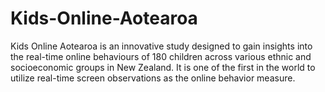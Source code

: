 # Kids-Online-Aotearoa
Kids Online Aotearoa is an innovative study designed to gain insights into the real-time online behaviours of 180 children across various ethnic and socioeconomic groups in New Zealand. It is one of the first in the world to utilize real-time screen observations as the online behavior measure. 
